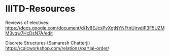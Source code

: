 # IIITD-Resources
Reviews of electives: https://docs.google.com/document/d/1v8EJcxPvXgtNYNFtnUjrvdiP3F5UZMM3vqw7HcDsN7A/edit



Discrete Structures (Samaresh Chatterji)
https://calcworkshop.com/relations/partial-order/

